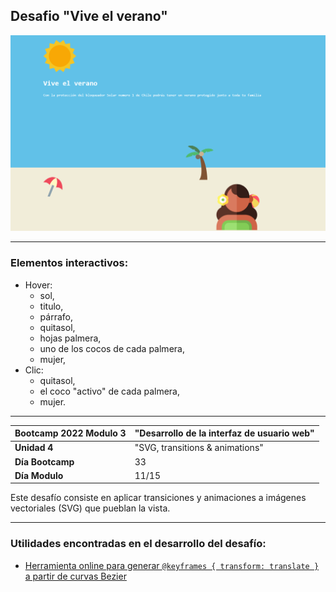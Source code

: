 ## Desafio "Vive el verano"

![imagen del desafio](assets/img/screenshot.png)

<hr>

### Elementos interactivos:
- Hover:
  - sol,
  - titulo,
  - párrafo,
  - quitasol,
  - hojas palmera,
  - uno de los cocos de cada palmera,
  - mujer,
- Clic:
  - quitasol,
  - el coco "activo" de cada palmera,
  - mujer.

<hr>

|Bootcamp 2022 Modulo 3|"Desarrollo de la interfaz de usuario web"|
|----|-----|
|**Unidad 4**|"SVG, transitions & animations"|
|**Día Bootcamp**|33|
|**Día Modulo**|11/15|


Este desafío consiste en aplicar transiciones y animaciones a imágenes vectoriales (SVG) que pueblan la vista.

<hr>

### Utilidades encontradas en el desarrollo del desafío:
- [Herramienta online para generar `@keyframes { transform: translate }` a partir de curvas Bezier](https://krofdrakula.github.io/css-animation-bezier/)
